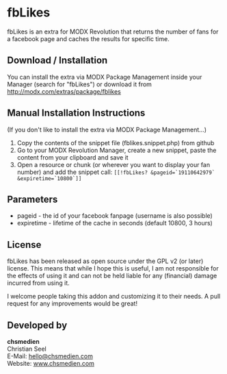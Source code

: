 # fbLikes
fbLikes is an extra for MODX Revolution that returns the number of fans for a facebook page and caches the results for specific time.


## Download / Installation

You can install the extra via MODX Package Management inside your Manager (search for "fbLikes") or download it from http://modx.com/extras/package/fblikes


## Manual Installation Instructions

(If you don't like to install the extra via MODX Package Management...)
1. Copy the contents of the snippet file (fblikes.snippet.php) from github
2. Go to your MODX Revolution Manager, create a new snippet, paste the content from your clipboard and save it
3. Open a resource or chunk (or wherever you want to display your fan number) and add the snippet call:
    ```[[!fbLikes? &pageid=`19110642979` &expiretime=`10800`]]```

## Parameters

* pageid - the id of your facebook fanpage (username is also possible)
* expiretime - lifetime of the cache in seconds (default 10800, 3 hours)


## License
fbLikes has been released as open source under the GPL v2 (or later) license. This means that while I hope this is useful,
I am not responsible for the effects of using it and can not be held liable for any (financial) damage incurred from using it.

I welcome people taking this addon and customizing it to their needs. A pull request for any improvements would be great!


## Developed by
**chsmedien**  
Christian Seel  
E-Mail: hello@chsmedien.com  
Website: www.chsmedien.com  